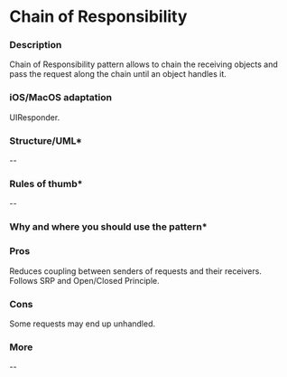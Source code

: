 

# Chain of Responsibility

### Description </br>
Chain of Responsibility pattern allows to chain the receiving objects and pass the request along the chain until an object handles it.  </br>

### iOS/MacOS adaptation </br>
UIResponder. </br>

### Structure/UML*
--

### Rules of thumb*
--

### Why and where you should use the pattern*

### Pros </br>
Reduces coupling between senders of requests and their receivers.  </br>
Follows SRP and Open/Closed Principle. </br>

### Cons </br>
Some requests may end up unhandled. </br>

### More
--

